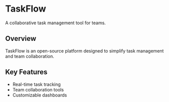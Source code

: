 # TaskFlow
A collaborative task management tool for teams.
## Overview
TaskFlow is an open-source platform designed to simplify task management and team collaboration.
## Key Features
- Real-time task tracking
- Team collaboration tools
- Customizable dashboards
